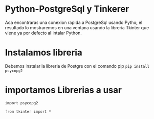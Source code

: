 # Python-PostgreSql y Tinkerer
Aca encontraras una conexion rapida a PostgreSql usando Pytho, el resultado lo mostraremos en una ventana usando la libreria Tkinter que viene ya por defecto al intalar Python.

# Instalamos libreria
Debemos instalar la libreria de Postgre con el comando pip
``pip install psycopg2``

# importamos Librerias a usar
``import psycopg2``

``from tkinter import *``
